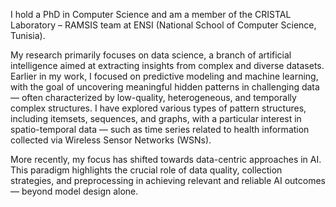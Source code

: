 I hold a PhD in Computer Science and am a member of the CRISTAL Laboratory – RAMSIS team at ENSI (National School of Computer Science, Tunisia).

My research primarily focuses on data science, a branch of artificial intelligence aimed at extracting insights from complex and diverse datasets. Earlier in my work, I focused on predictive modeling and machine learning, with the goal of uncovering meaningful hidden patterns in challenging data — often characterized by low-quality, heterogeneous, and temporally complex structures. I have explored various types of pattern structures, including itemsets, sequences, and graphs, with a particular interest in spatio-temporal data — such as time series related to health information collected via Wireless Sensor Networks (WSNs).

More recently, my focus has shifted towards data-centric approaches in AI. This paradigm highlights the crucial role of data quality, collection strategies, and preprocessing in achieving relevant and reliable AI outcomes — beyond model design alone.
